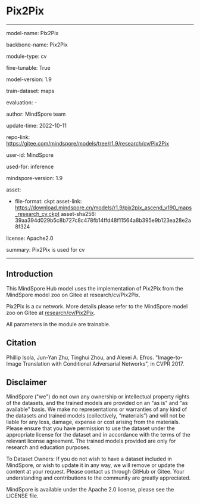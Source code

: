 # Pix2Pix

---

model-name: Pix2Pix

backbone-name: Pix2Pix

module-type: cv

fine-tunable: True

model-version: 1.9

train-dataset: maps

evaluation: -

author: MindSpore team

update-time: 2022-10-11

repo-link: <https://gitee.com/mindspore/models/tree/r1.9/research/cv/Pix2Pix>

user-id: MindSpore

used-for: inference

mindspore-version: 1.9

asset:

-
    file-format: ckpt
    asset-link: <https://download.mindspore.cn/models/r1.9/pix2pix_ascend_v190_maps_research_cv.ckpt>
    asset-sha256: 39aa394d029b5c8b727c8c478fb14ffd48f11564a8b395e9b123ea28e2a8f324

license: Apache2.0

summary: Pix2Pix is used for cv

---

## Introduction

This MindSpore Hub model uses the implementation of Pix2Pix from the MindSpore model zoo on Gitee at research/cv/Pix2Pix.

Pix2Pix is a cv network. More details please refer to the MindSpore model zoo on Gitee at [research/cv/Pix2Pix](https://gitee.com/mindspore/models/blob/r1.9/research/cv/Pix2Pix/README.md).

All parameters in the module are trainable.

## Citation

Phillip Isola, Jun-Yan Zhu, Tinghui Zhou, and Alexei A. Efros. "Image-to-Image Translation with Conditional Adversarial Networks", in CVPR 2017.

## Disclaimer

MindSpore ("we") do not own any ownership or intellectual property rights of the datasets, and the trained models are provided on an "as is" and "as available" basis. We make no representations or warranties of any kind of the datasets and trained models (collectively, “materials”) and will not be liable for any loss, damage, expense or cost arising from the materials. Please ensure that you have permission to use the dataset under the appropriate license for the dataset and in accordance with the terms of the relevant license agreement. The trained models provided are only for research and education purposes.

To Dataset Owners: If you do not wish to have a dataset included in MindSpore, or wish to update it in any way, we will remove or update the content at your request. Please contact us through GitHub or Gitee. Your understanding and contributions to the community are greatly appreciated.

MindSpore is available under the Apache 2.0 license, please see the LICENSE file.
